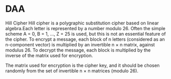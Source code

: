 # DAA

Hill Cipher
Hill cipher is a polygraphic substitution cipher based on linear algebra.Each letter is represented by a number modulo 26. Often the simple scheme A = 0, B = 1, …, Z = 25 is used, but this is not an essential feature of the cipher. To encrypt a message, each block of n letters (considered as an n-component vector) is multiplied by an invertible n × n matrix, against modulus 26. To decrypt the message, each block is multiplied by the inverse of the matrix used for encryption.

The matrix used for encryption is the cipher key, and it should be chosen randomly from the set of invertible n × n matrices (modulo 26).